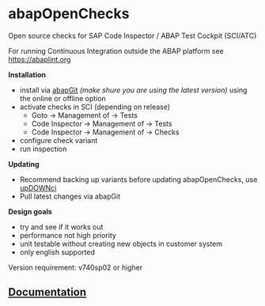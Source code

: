 abapOpenChecks
==============

Open source checks for SAP Code Inspector / ABAP Test Cockpit (SCI/ATC)

For running Continuous Integration outside the ABAP platform see https://abaplint.org

**Installation**
- install via [abapGit](https://abapgit.org) *(make shure you are using the latest version)* using the online or offline option
- activate checks in SCI (depending on release)
  - Goto -> Management of -> Tests
  - Code Inspector -> Management of -> Tests
  - Code Inspector -> Management of -> Checks 
- configure check variant
- run inspection

**Updating**
- Recommend backing up variants before updating abapOpenChecks, use [upDOWNci](https://github.com/larshp/upDOWNci)
- Pull latest changes via abapGit

**Design goals**
- try and see if it works out
- performance not high priority
- unit testable without creating new objects in customer system
- only english supported

Version requirement: v740sp02 or higher

## [Documentation](https://docs.abapopenchecks.org)
